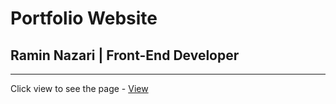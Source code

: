 # Portfolio Website
## Ramin Nazari | Front-End Developer
---
Click view to see the page - [View ](http://bit.ly/2RBaTYr "Portfolio")
